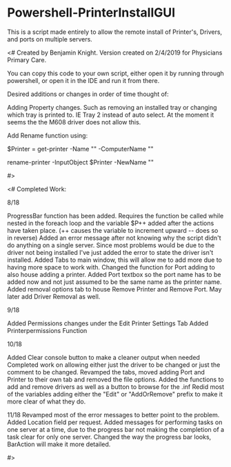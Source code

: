 # Powershell-PrinterInstallGUI
This is a script made entirely to allow the remote install of Printer's, Drivers, and ports on multiple servers.

<#
Created by Benjamin Knight.
Version created on 2/4/2019 for Physicians Primary Care.

You can copy this code to your own script, either open it by running through powershell, or open it in the IDE and run it from there.

Desired additions or changes in order of time thought of:

Adding Property changes. Such as removing an installed tray or changing which tray is printed to. IE Tray 2 instead of auto select. At the moment it seems the the M608 driver does not allow this.

Add Rename function using:

$Printer = get-printer -Name "" -ComputerName ""

rename-printer -InputObject $Printer -NewName ""

#>

<#
Completed Work:

8/18

ProgressBar function has been added. Requires the function be called while nested in the foreach loop and the variable $P++ added after the actions have taken place. 
(++ causes the variable to increment upward -- does so in reverse)
Added an error message after not knowing why the script didn't do anything on a single server. 
Since most problems would be due to the driver not being installed I've just added the error to state the driver isn't installed.
Added Tabs to main window, this will allow me to add more due to having more space to work with.
Changed the function for Port adding to also house adding a printer.
Added Port textbox so the port name has to be added now and not just assumed to be the same name as the printer name.
Added removal options tab to house Remove Printer and Remove Port. May later add Driver Removal as well.

9/18

Added Permissions changes under the Edit Printer Settings Tab
Added Printerpermissions Function

10/18

Added Clear console button to make a cleaner output when needed
Completed work on allowing either just the driver to be changed or just the comment to be changed.
Revamped the tabs, moved adding Port and Printer to their own tab and removed the file options.
Added the functions to add and remove drivers as well as a button to browse for the .inf
Redid most of the variables adding either the "Edit" or "AddOrRemove" prefix to make it more clear of what they do.

11/18
Revamped most of the error messages to better point to the problem.
Added Location field per request.
Added messages for performing tasks on one server at a time, due to the progress bar not making the completion of a task clear for only one server.
Changed the way the progress bar looks, BarAction will make it more detailed.

#>
